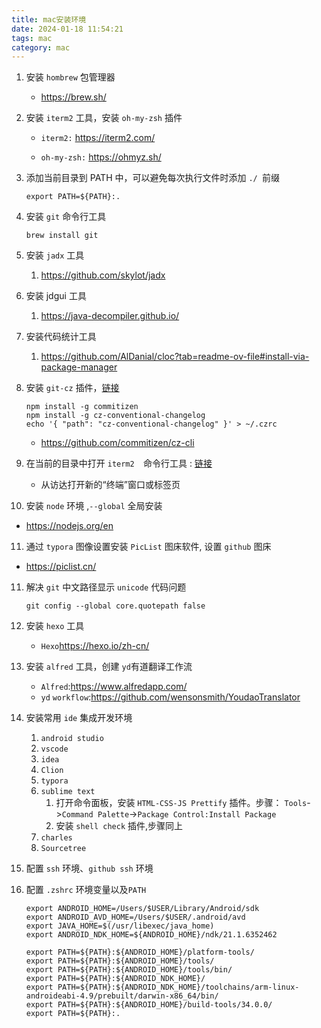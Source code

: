 ```yaml
---
title: mac安装环境
date: 2024-01-18 11:54:21
tags: mac
category: mac
---
```


1. 安装 `hombrew` 包管理器

   * https://brew.sh/

2. 安装 `iterm2` 工具，安装 `oh-my-zsh` 插件

   - `iterm2:` https://iterm2.com/

   - `oh-my-zsh:` https://ohmyz.sh/

3. 添加当前目录到 PATH 中，可以避免每次执行文件时添加 `./ `前缀

   ```shell
   export PATH=${PATH}:.
   ```

4. 安装 `git` 命令行工具

   ```shell
   brew install git
   ```

   <!--more-->

5. 安装 `jadx` 工具

   1. https://github.com/skylot/jadx

6. 安装 jdgui 工具

   1. https://java-decompiler.github.io/

7. 安装代码统计工具

   1. https://github.com/AlDanial/cloc?tab=readme-ov-file#install-via-package-manager

8. 安装 `git-cz` 插件，[链接](https://github.com/commitizen/cz-cli)

   ```shell
   npm install -g commitizen
   npm install -g cz-conventional-changelog
   echo '{ "path": "cz-conventional-changelog" }' > ~/.czrc
   ```

   * https://github.com/commitizen/cz-cli

9. 在当前的目录中打开 `iterm2  `命令行工具 : [链接](https://support.apple.com/zh-cn/guide/terminal/trmlb20c7888/mac)	
   - 从访达打开新的“终端”窗口或标签页

10. 安装 `node` 环境 ,`--global` 全局安装
   - https://nodejs.org/en

11. 通过 `typora` 图像设置安装  `PicList` 图床软件, 设置 `github` 图床

   - https://piclist.cn/

11. 解决 `git` 中文路径显示 `unicode` 代码问题

    ```shell
    git config --global core.quotepath false
    ```

12. 安装 `hexo` 工具
    - `Hexo`https://hexo.io/zh-cn/

13. 安装 `alfred` 工具，创建 `yd`有道翻译工作流
    - `Alfred`:https://www.alfredapp.com/
    - `yd` `workflow`:https://github.com/wensonsmith/YoudaoTranslator

14. 安装常用 `ide` 集成开发环境

    1. `android studio` 
    2. `vscode` 
    3. `idea`
    4. `Clion`
    5. `typora`
    6. `sublime text`
       1. 打开命令面板，安装 `HTML-CSS-JS Prettify` 插件。步骤： `Tools`->`Command Palette`->`Package Control:Install Package ` 
       2. 安装 `shell check` 插件,步骤同上
    7. `charles`
    8. `Sourcetree`

15. 配置 `ssh` 环境、`github ssh` 环境

16. 配置 `.zshrc` 环境变量以及`PATH`

    ```shell
    export ANDROID_HOME=/Users/$USER/Library/Android/sdk
    export ANDROID_AVD_HOME=/Users/$USER/.android/avd
    export JAVA_HOME=$(/usr/libexec/java_home)
    export ANDROID_NDK_HOME=${ANDROID_HOME}/ndk/21.1.6352462
    
    export PATH=${PATH}:${ANDROID_HOME}/platform-tools/
    export PATH=${PATH}:${ANDROID_HOME}/tools/
    export PATH=${PATH}:${ANDROID_HOME}/tools/bin/
    export PATH=${PATH}:${ANDROID_NDK_HOME}/
    export PATH=${PATH}:${ANDROID_NDK_HOME}/toolchains/arm-linux-androideabi-4.9/prebuilt/darwin-x86_64/bin/
    export PATH=${PATH}:${ANDROID_HOME}/build-tools/34.0.0/
    export PATH=${PATH}:.
    ```

    
